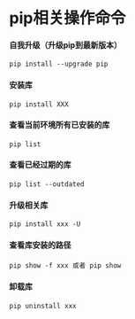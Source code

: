 # pip相关操作命令


#### 自我升级（升级pip到最新版本）
```
pip install --upgrade pip	
```

#### 安装库
```
pip install XXX	
```

#### 查看当前环境所有已安装的库
```
pip list	
```

#### 查看已经过期的库
```
pip list --outdated	
```

#### 升级相关库
```
pip install xxx -U	
```

#### 查看库安装的路径
```
pip show -f xxx 或者 pip show	
```

#### 卸载库
```
pip uninstall xxx	
```